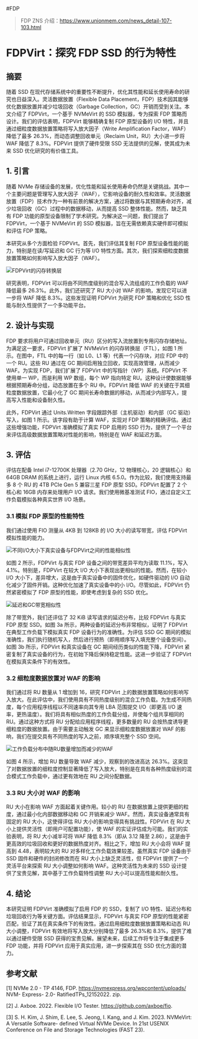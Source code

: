 #FDP 

> FDP ZNS 介绍：https://www.unionmem.com/news_detail-107-103.html

# FDPVirt：探究 FDP SSD 的行为特性

## 摘要

随着 SSD 在现代存储系统中的重要性不断提升，优化其性能和延长使用寿命的研究也日益深入。灵活数据放置（Flexible Data Placement，FDP）技术因其能够优化数据放置并减少垃圾回收（Garbage Collection，GC）开销而受到关注。本文介绍了 FDPVirt，一个基于 NVMeVirt 的 SSD 模拟器，专为探索 FDP 策略而设计。我们的评估表明，FDPVirt 能够精确复制 FDP 原型设备的 I/O 特性，并且通过细粒度数据放置策略将写入放大因子（Write Amplification Factor，WAF）降低了最多 26.3%，而动态调整回收单元（Reclaim Unit，RU）大小进一步将 WAF 降低了 8.3%。FDPVirt 提供了硬件受限 SSD 无法提供的见解，使其成为未来 SSD 优化研究的有价值工具。

## 1. 引言

随着 NVMe 存储设备的发展，优化性能和延长使用寿命仍然是关键挑战。其中一个主要问题是管理写入放大因子（WAF），它影响设备的耐久性和效率。灵活数据放置（FDP）技术作为一种有前景的解决方案，通过将数据与其预期寿命对齐，减少垃圾回收（GC）过程中的数据移动，从而提高 SSD 整体性能。然而，缺乏具有 FDP 功能的原型设备限制了学术研究。为解决这一问题，我们提出了 FDPVirt，一个基于 NVMeVirt 的 SSD 模拟器，旨在无需依赖真实硬件即可模拟和评估 FDP 策略。

本研究从多个方面检验 FDPVirt。首先，我们评估其复制 FDP 原型设备性能的能力，特别是在读/写延迟和 GC 行为等 I/O 特性方面。其次，我们探索细粒度数据放置策略如何影响写入放大因子（WAF）。

![FDPVirt的闪存转换层](d:\ReadingPaper\Paper_in_md\FDPVirt.pdf-84c42e32-85b9-404f-a7ea-5fcebacf5ff5\images\82b658730555e5c8af75381e1aa2d367b989c4e97a3381855bfa6663ce4cfca2.jpg)

研究表明，FDPVirt 可以将由不同热度级别的混合写入流组成的工作负载的 WAF 降低最多 26.3%。此外，我们还研究了 RU 大小对 WAF 的影响，发现它可以进一步将 WAF 降低 8.3%。这些发现证明 FDPVirt 为研究 FDP 策略和优化 SSD 性能与耐久性提供了一个多功能平台。

## 2. 设计与实现

FDP 要求将用户可通过回收单元（RU）区分的写入流放置到专用闪存存储地址。为满足这一要求，FDPVirt 扩展了 NVMeVirt 的闪存转换层（FTL），如图 1 所示。在图中，FTL 中的每一行（如 L0、L1 等）代表一个闪存块，对应 FDP 中的一个 RU。这些 RU 通过在 GC 期间启用独立回收，实现高效管理，从而减少 WAF。为实现 FDP，我们扩展了 FDPVirt 中的写指针（WP）系统。FDPVirt 不使用单一 WP，而是利用 WP 数组，每个 WP 指向特定 RU。这种设计使数据能够根据预期寿命分组，动态放置在多个 RU 中。FDPVirt 降低 WAF 的关键在于其细粒度数据放置，它最小化了 GC 期间长寿命数据的移动，从而减少内部写入，提高写入性能和设备耐久性。

此外，FDPVirt 通过 Units.Written 字段跟踪外部（主机驱动）和内部（GC 驱动）写入，如图 1 所示。该字段有助于计算 WAF，实现对 FDP 策略的精确评估。通过这些增强功能，FDPVirt 准确模拟了真实 FDP 启用的 SSD 行为，提供了一个平台来评估高级数据放置策略对性能的影响，特别是在 WAF 和延迟方面。

## 3. 评估

评估在配备 Intel i7-12700K 处理器（2.70 GHz，12 物理核心，20 逻辑核心）和 64GB DRAM 的系统上进行，运行 Linux 内核 6.5.0。作为比较，我们使用支持最多 8 个 RU 的 4TB PCIe Gen 5 兼容三星 FDP 原型 SSD。FDPVirt 配置了 2 个核心和 16GB 内存来处理用户 I/O 请求。我们使用微基准测试 FIO，通过自定义工作负载模拟各种真实世界 I/O 场景。

### 3.1 模拟 FDP 原型的性能特性

我们通过使用 FIO 测量从 4KB 到 128KB 的 I/O 大小的读写带宽，评估 FDPVirt 模拟性能的能力。

![不同I/O大小下真实设备与FDPVirt之间的性能相似性](d:\ReadingPaper\Paper_in_md\FDPVirt.pdf-84c42e32-85b9-404f-a7ea-5fcebacf5ff5\images\72cf5714cd95dd5168b7322653ea5b912ddd38ea4a531a47421a926964d95f96.jpg)

如图 2 所示，FDPVirt 与真实 FDP 设备之间的带宽差异平均为读取 11.1%，写入 4.1%。特别是，FDPVirt 在较大 I/O 大小下表现出更相似的性能。然而，在较小 I/O 大小下，差异增大，这是由于真实设备中的固件优化，如硬件驱动的 I/O 自动化减少了固件开销。这种优化加速了真实设备中的小 I/O。尽管如此，FDPVirt 仍然紧密模拟了 FDP 原型的性能，即使考虑到复杂的 SSD 优化。

![延迟和GC带宽相似性](d:\ReadingPaper\Paper_in_md\FDPVirt.pdf-84c42e32-85b9-404f-a7ea-5fcebacf5ff5\images\e515837aababbea0958b881fba3d590e7931b2be896e70196d8b0f71b754797b.jpg)

除了带宽外，我们还评估了 32 KiB 读写请求的延迟分布，比较 FDPVirt 与真实 FDP 原型 SSD。如图 3a 所示，两种设备的延迟分布非常相似，证明了 FDPVirt 在典型工作负载下模拟真实 FDP 设备行为的准确性。为评估 SSD GC 期间的模拟准确性，我们执行随机写入，然后进行预热（即用顺序写入填充整个设备空间）。如图 3b 所示，FDPVirt 和真实设备在 GC 期间经历类似的性能下降，FDPVirt 紧密复制了真实设备的行为，在初始下降后保持稳定性能。这进一步验证了 FDPVirt 在模拟真实条件下的有效性。

### 3.2 细粒度数据放置对 WAF 的影响

我们通过将 RU 数量从 1 增加到 16，研究 FDPVirt 上的数据放置策略如何影响写入放大。在此评估中，我们使用具有不同热度级别的混合工作负载。为生成不同热度，每个应用程序线程以不同速率向其专用 LBA 范围提交 I/O（即更高 I/O 速率，更热温度）。我们将具有相似热度的工作负载分组，并使每个组共享相同的 RU。通过这种方式将 RU 分配给应用程序线程，更多数量的 RU 会按热度诱导更细粒度的数据放置。由于需要主动触发 GC 来显示细粒度数据放置对 WAF 的影响，我们在提交具有不同热度的写入之前，顺序填充整个 SSD 空间。

![工作负载分布中随RU数量增加而减少的WAF](d:\ReadingPaper\Paper_in_md\FDPVirt.pdf-84c42e32-85b9-404f-a7ea-5fcebacf5ff5\images\8670bc6536974ecdd3bb8cb133825a9a9faf22c5336e2edbb523c181dc236b05.jpg)

如图 4 所示，增加 RU 数量导致 WAF 减少，观察到的改进高达 26.3%。这突显了对数据放置的细粒度控制显著降低了写入放大，特别是在具有各种热度级别的混合模式工作负载中，通过更有效地在 RU 之间分配数据。

### 3.3 RU 大小对 WAF 的影响

RU 大小在影响 WAF 方面起着关键作用。较小的 RU 在数据放置上提供更细的粒度，通过最小化内部数据移动和 GC 开销来减少 WAF。然而，真实设备通常具有固定的 RU 大小，这使得评估 RU 大小的影响变得具有挑战性。FDPVirt 在 RU 大小上提供灵活性（即用户可配置功能），使 WAF 的实证评估成为可能。我们的实验表明，将 RU 大小减半可将 WAF 降低 8.3%（即从 3.12 降至 2.86），这是由于更高效的垃圾回收和更好的数据热度对齐。相比之下，增加 RU 大小会将 WAF 提高到 4.48，表明较大的 RU 对多样化工作负载效果较差。虽然真实 FDP 设备由于 SSD 固件和硬件的封闭修改而在 RU 大小上缺乏灵活性，但 FDPVirt 提供了一个灵活平台来探索 RU 大小调整如何影响 WAF。这种灵活性为未来的 SSD 设计提供了宝贵见解，其中基于工作负载特性调整 RU 大小可以提高性能和耐久性。

## 4. 结论

本研究证明 FDPVirt 准确模拟了启用 FDP 的 SSD，复制了 I/O 特性、延迟分布和垃圾回收行为等关键方面。评估结果显示，FDPVirt 与真实 FDP 原型的性能紧密匹配，验证了其在真实条件下的有效性。通过启用细粒度数据放置策略和动态 RU 大小调整，FDPVirt 有效地将写入放大分别降低了最多 26.3%和 8.3%，提供了难以通过硬件受限 SSD 获得的宝贵见解。展望未来，后续工作将专注于集成更多 FDP 功能，并将 FDPVirt 应用于真实应用，进一步探索其在 SSD 优化方面的潜力。

## 参考文献

[1] NVMe 2.0 - TP 4146, FDP. https://nvmexpress.org/wpcontent/uploads/ NVM- Express- 2.0- RatifiedTPs_12152022. zip.

[2] J. Axboe. 2022. Flexible I/O Tester. https://github.com/axboe/fio.

[3] S. H. Kim, J. Shim, E. Lee, S. Jeong, I. Kang, and J. Kim. 2023. NVMeVirt: A Versatile Software- defined Virtual NVMe Device. In 21st USENIX Conference on File and Storage Technologies (FAST 23).
